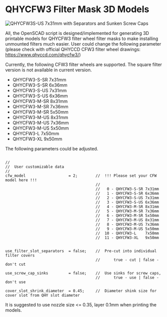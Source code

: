 # QHYCFW3 Filter Mask 3D Models


![QHYCFW3S-US 7x31mm with Separators and Sunken Screw Caps](https://user-images.githubusercontent.com/24981822/134816844-0df083ad-7779-49d9-8e51-ca694955b816.png)

All, the OpenSCAD script is designed/implemented for generating 3D printable models for QHYCFW3 filter wheel filter masks to make installing unmounted filters much easier. User could change the following parameter (please check with official QHYCCD CFW3 filter wheel drawings: https://www.qhyccd.com/qhycfw3/)

Currently, the following CFW3 filter wheels are supported. The square filter version is not available in current version.

- QHYCFW3-S-SR 7x31mm
- QHYCFW3-S-SR 6x36mm
- QHYCFW3-S-US 7x31mm
- QHYCFW3-S-US 6x36mm
- QHYCFW3-M-SR 8x31mm
- QHYCFW3-M-SR 7x36mm
- QHYCFW3-M-SR 5x50mm
- QHYCFW3-M-US 8x31mm
- QHYCFW3-M-US 7x36mm
- QHYCFW3-M-US 5x50mm
- QHYCFW3-L    7x50mm
- QHYCFW3-XL   9x50mm

The following parameters could be adjusted.

```

//
//  User customizable data
//
cfw_model                   = 2;        //  !!! Please set your CFW model here !!!
                                        //
                                        //   0 - QHYCFW3-S-SR 7x31mm
                                        //   1 - QHYCFW3-S-SR 6x36mm
                                        //   2 - QHYCFW3-S-US 7x31mm
                                        //   3 - QHYCFW3-S-US 6x36mm
                                        //   4 - QHYCFW3-M-SR 8x31mm
                                        //   5 - QHYCFW3-M-SR 7x36mm
                                        //   6 - QHYCFW3-M-SR 5x50mm
                                        //   7 - QHYCFW3-M-US 8x31mm
                                        //   8 - QHYCFW3-M-US 7x36mm
                                        //   9 - QHYCFW3-M-US 5x50mm
                                        //  10 - QHYCFW3-L    7x50mm
                                        //  11 - QHYCFW3-XL   9x50mm


use_filter_slot_separators  = false;    //  Pre-cut into individual filter covers
                                        //      true - cut | false - don't cut

use_screw_cap_sinks         = false;    //  Use sinks for screw caps, 
                                        //      true - use | false - don't use
                                        
cover_slot_shrink_diameter  = 0.45;     //  Diameter shink size for cover slot from QHY slot diameter
```

It is suggested to use nozzle size <= 0.35, layer 0.1mm when printing the models.


